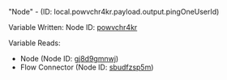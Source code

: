 "Node" - (ID: local.powvchr4kr.payload.output.pingOneUserId)

Variable Written:
Node ID: [powvchr4kr](../nodes/powvchr4kr.md)

Variable Reads:
* Node (Node ID: [gj8d9gmnwj](../nodes/gj8d9gmnwj.md))
* Flow Connector (Node ID: [sbudfzsp5m](../nodes/sbudfzsp5m.md))
